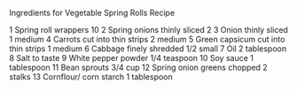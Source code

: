 Ingredients for Vegetable Spring Rolls Recipe

 1  Spring roll wrappers 10
 2  Spring onions thinly sliced 2
 3  Onion thinly sliced 1 medium
 4  Carrots cut into thin strips 2 medium
 5  Green capsicum cut into thin strips 1 medium
 6  Cabbage finely shredded 1/2 small
 7  Oil 2 tablespoon
 8  Salt to taste
 9  White pepper powder 1/4 teaspoon
 10 Soy sauce 1 tablespoon
 11 Bean sprouts 3/4 cup
 12 Spring onion greens chopped 2 stalks
 13 Cornflour/ corn starch 1 tablespoon 